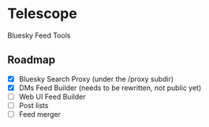 # Telescope
Bluesky Feed Tools

## Roadmap
- [x] Bluesky Search Proxy (under the /proxy subdir)
- [x] DMs Feed Builder (needs to be rewritten, not public yet)
- [ ] Web UI Feed Builder
- [ ] Post lists
- [ ] Feed merger